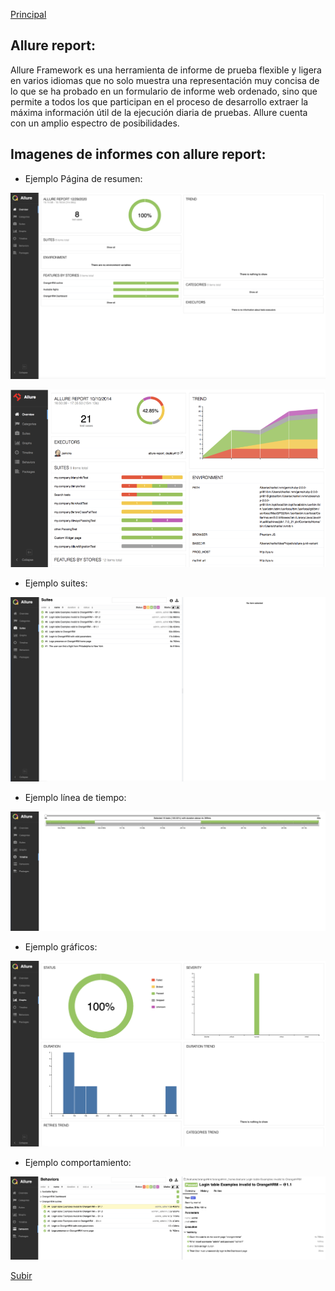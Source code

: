 <a name='top'></a>
[Principal](../README.md)<br/>

## Allure report:
Allure Framework es una herramienta de informe de prueba flexible y ligera en varios idiomas que no solo muestra una representación muy concisa de lo que se ha probado en un formulario de informe web ordenado, sino que permite a todos los que participan en el proceso de desarrollo extraer la máxima información útil de la ejecución diaria de pruebas.
Allure cuenta con un amplio espectro de posibilidades.

## Imagenes de informes con allure report:

- Ejemplo Página de resumen:

![overview](cheat_sheet/Overview.png) 

![overview1](cheat_sheet/Overview1.png) 

- Ejemplo suites:

![suite](cheat_sheet/suites.png) 

- Ejemplo línea de tiempo:

![timeline](cheat_sheet/timeline.png) 

- Ejemplo gráficos:

![graph](cheat_sheet/graphs.png) 

- Ejemplo comportamiento:

![behaviors](cheat_sheet/behaviors.png) 

[Subir](#top)
